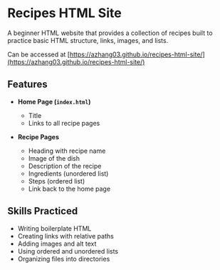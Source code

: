# Recipes HTML Site

A beginner HTML website that provides a collection of recipes built to practice basic HTML structure, links, images, and lists.

Can be accessed at [https://azhang03.github.io/recipes-html-site/](https://azhang03.github.io/recipes-html-site/)

## Features

- **Home Page (`index.html`)**
  - Title
  - Links to all recipe pages

- **Recipe Pages**
  - Heading with recipe name
  - Image of the dish
  - Description of the recipe
  - Ingredients (unordered list)
  - Steps (ordered list)
  - Link back to the home page

## Skills Practiced

- Writing boilerplate HTML
- Creating links with relative paths
- Adding images and alt text
- Using ordered and unordered lists
- Organizing files into directories

